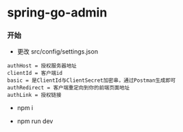 # spring-go-admin

### 开始
    
- 更改 src/config/settings.json

```
authHost = 授权服务器地址   
clientId = 客户端id  
basic = 是ClientId与ClientSecret加密串，通过Postman生成即可    
authRedirect = 客户端重定向到你的前端页面地址
authLink = 授权链接

```

- npm i

- npm run dev


